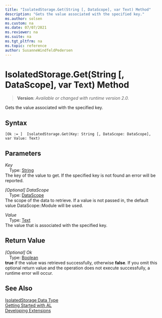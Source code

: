 ```yaml
---
title: "IsolatedStorage.Get(String [, DataScope], var Text) Method"
description: "Gets the value associated with the specified key."
ms.author: solsen
ms.custom: na
ms.date: 07/07/2021
ms.reviewer: na
ms.suite: na
ms.tgt_pltfrm: na
ms.topic: reference
author: SusanneWindfeldPedersen
---
```

[//]: # (START>DO_NOT_EDIT)
[//]: # (IMPORTANT:Do not edit any of the content between here and the END>DO_NOT_EDIT.)
[//]: # (Any modifications should be made in the .xml files in the ModernDev repo.)
# IsolatedStorage.Get(String [, DataScope], var Text) Method
> **Version**: _Available or changed with runtime version 2.0._

Gets the value associated with the specified key.


## Syntax
```AL
[Ok := ]  IsolatedStorage.Get(Key: String [, DataScope: DataScope], var Value: Text)
```
## Parameters
*Key*  
&emsp;Type: [String](../string/string-data-type.md)  
The key of the value to get. If the specified key is not found an error will be reported.
        
*[Optional] DataScope*  
&emsp;Type: [DataScope](../datascope/datascope-option.md)  
The scope of the data to retrieve. If a value is not passed in, the default value DataScope::Module will be used.
        
*Value*  
&emsp;Type: [Text](../text/text-data-type.md)  
The value that is associated with the specified key.  


## Return Value
*[Optional] Ok*  
&emsp;Type: [Boolean](../boolean/boolean-data-type.md)  
**true** if the value was retrieved successfully, otherwise **false**. If you omit this optional return value and the operation does not execute successfully, a runtime error will occur.  


[//]: # (IMPORTANT: END>DO_NOT_EDIT)
## See Also
[IsolatedStorage Data Type](isolatedstorage-data-type.md)  
[Getting Started with AL](../../devenv-get-started.md)  
[Developing Extensions](../../devenv-dev-overview.md)
